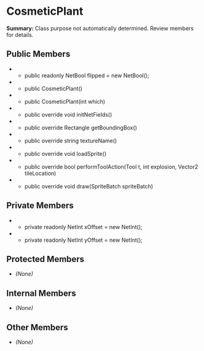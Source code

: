# CosmeticPlant

**Summary:** Class purpose not automatically determined. Review members for details.

## Public Members
- - public readonly NetBool flipped = new NetBool();
- - public CosmeticPlant()
- - public CosmeticPlant(int which)
- - public override void initNetFields()
- - public override Rectangle getBoundingBox()
- - public override string textureName()
- - public override void loadSprite()
- - public override bool performToolAction(Tool t, int explosion, Vector2 tileLocation)
- - public override void draw(SpriteBatch spriteBatch)

## Private Members
- - private readonly NetInt xOffset = new NetInt();
- - private readonly NetInt yOffset = new NetInt();

## Protected Members
- *(None)*

## Internal Members
- *(None)*

## Other Members
- *(None)*
